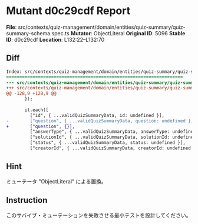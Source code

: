 # Mutant d0c29cdf Report

**File**: src/contexts/quiz-management/domain/entities/quiz-summary/quiz-summary-schema.spec.ts
**Mutator**: ObjectLiteral
**Original ID**: 5096
**Stable ID**: d0c29cdf
**Location**: L132:22–L132:70

## Diff

```diff
Index: src/contexts/quiz-management/domain/entities/quiz-summary/quiz-summary-schema.spec.ts
===================================================================
--- src/contexts/quiz-management/domain/entities/quiz-summary/quiz-summary-schema.spec.ts	original
+++ src/contexts/quiz-management/domain/entities/quiz-summary/quiz-summary-schema.spec.ts	mutated #5096
@@ -128,9 +128,9 @@
       });
 
       it.each([
         ["id", { ...validQuizSummaryData, id: undefined }],
-        ["question", { ...validQuizSummaryData, question: undefined }],
+        ["question", {}],
         ["answerType", { ...validQuizSummaryData, answerType: undefined }],
         ["solutionId", { ...validQuizSummaryData, solutionId: undefined }],
         ["status", { ...validQuizSummaryData, status: undefined }],
         ["creatorId", { ...validQuizSummaryData, creatorId: undefined }],
```

## Hint

ミューテータ "ObjectLiteral" による置換。

## Instruction

このサバイブ・ミューテーションを失敗させる最小テストを設計してください。
